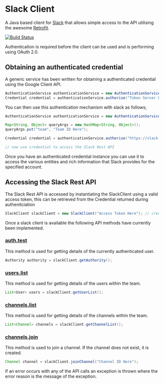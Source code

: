# Slack Client

A Java based client for [Slack](http://slack.com) that allows simple access to the API utilising the awesome [Retrofit](http://square.github.io/retrofit/).

[![Build Status](https://travis-ci.org/JohnBartlett/slack_client.svg?branch=master)](https://travis-ci.org/JohnBartlett/slack_client)

Authentication is required before the client can be used and is performing using OAuth 2.0.

## Obtaining an authenticated credential

A generic service has been written for obtaining a authenticated credential using the Google Client API.

```java
AuthenticationService authenticationService = new AuthenticationService();
Credential credential = authenticationService.authorise("Token Server URL Here", "Authorisation Server URL Here", "OAuth Key here", "OAuth Secret Here", "Optional Extra Query Args Here");
```

You can then use this authentication mechanism with slack as follows;

```java
AuthenticationService authenticationService = new AuthenticationService();

Map<String, Object> queryArgs = new HashMap<String, Object>();
queryArgs.put("team", "Team ID Here");

Credential credential = authenticationService.authorise("https://slack.com/api/oauth.access", "https://slack.com/oauth/authorize", "OAuth Key here", "OAuth Secret Here", queryArgs);

// now use credential to access the Slack Rest API
```

Once you have an authenticated credential instance you can use it to access the various entities and rich information that Slack
provides for the specified account.

## Accessing the Slack Rest API

The Slack Rest API is accessed by instantiating the SlackClient using a valid access token, this can be retrieved from the Credential returned during authenitciation

```java
SlackClient slackClient = new SlackClient("Access Token Here"); // credential.getAccessToken()
```

Once a slack client is available the following API methods have currently been implemented.

### [auth.test](https://api.slack.com/methods/auth.test)

This method is used for getting details of the currently authenticated user.

```java
Authority authority = slackClient.getAuthority();
```

### [users.list](https://api.slack.com/methods/users.list)

This method is used for getting details of the users within the team.

```java
List<User> users = slackClient.getUserList();
```

### [channels.list](https://api.slack.com/methods/channels.list)

This method is used for getting details of the channels within the team.

```java
List<Channel> channels = slackClient.getChannelList();
```

### [channels.join](https://api.slack.com/methods/channels.list)

This method is used to join a channel. If the channel does not exist, it is created.

```java
Channel channel = slackClient.joinChannel("Channel ID Here");
```

If an error occurs with any of the API calls an exception is thrown where the error reason is the message of the exception.